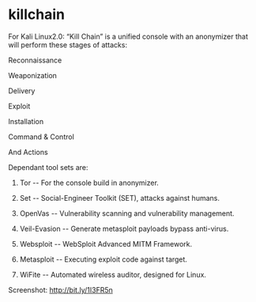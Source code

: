 # killchain
For Kali Linux2.0:
“Kill Chain” is a unified console with an anonymizer that will perform these stages of attacks:

Reconnaissance

Weaponization

Delivery

Exploit

Installation

Command & Control 

And Actions

Dependant tool sets are:

1)  Tor -- For the console build in anonymizer.

2)  Set -- Social-Engineer Toolkit (SET), attacks against humans.

3)  OpenVas --  Vulnerability scanning and vulnerability management.

4)  Veil-Evasion -- Generate metasploit payloads bypass anti-virus.

5)  Websploit -- WebSploit Advanced MITM Framework.

6)  Metasploit -- Executing exploit code against target.

7)  WiFite -- Automated wireless auditor, designed for Linux.

Screenshot: 
http://bit.ly/1I3FR5n
